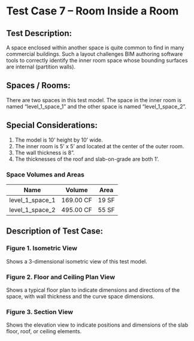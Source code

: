 # Test Case 7 – Room Inside a Room
## Test Description:
A space enclosed within another space is quite common to find in many commercial buildings. Such a layout challenges BIM authoring software tools to correctly identify the inner room space whose bounding surfaces are internal (partition walls).
## Spaces / Rooms:
There are two spaces in this test model. The space in the inner room is named “level_1_space_1” and the other space is named “level_1_space_2”.
## Special Considerations:
1.	The model is 10’ height by 10’ wide.
2.	The inner room is 5’ x 5’ and located at the center of the outer room.
3.	The wall thickness is 8”.
4.	The thicknesses of the roof and slab-on-grade are both 1’.

### Space Volumes and Areas
| Name            | Volume    | Area  |
|-----------------|-----------|-------|
| level_1_space_1 | 169.00 CF | 19 SF |
| level_1_space_2 | 495.00 CF | 55 SF |

## Description of Test Case:
### Figure 1. Isometric View
Shows a 3-dimensional isometric view of this test model.
### Figure 2. Floor and Ceiling Plan View
Shows a typical floor plan to indicate dimensions and directions of the space, with wall thickness and the curve space dimensions.  
### Figure 3. Section View
Shows the elevation view to indicate positions and dimensions of the slab floor, roof, or ceiling elements.
